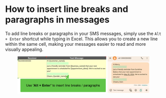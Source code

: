 # How to insert line breaks and paragraphs in messages

To add line breaks or paragraphs in your SMS messages, simply use the `Alt + Enter` shortcut while typing in Excel. This allows you to create a new line within the same cell, making your messages easier to read and more visually appealing.

<figure><img src=".gitbook/assets/image (3).png" alt=""><figcaption></figcaption></figure>
